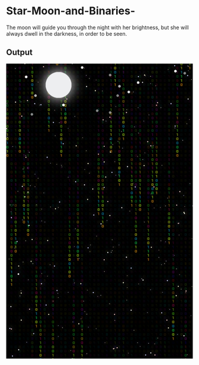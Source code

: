 # Star-Moon-and-Binaries-
The moon will guide you through the night with her brightness, but she will always dwell in the darkness, in order to be seen.

## Output

![Stars, Moon and Binaries](https://github.com/http406/Star-Moon-and-Binaries-/blob/main/Screenshot_2024-05-07-10-46-32-11.jpg?raw=true)
